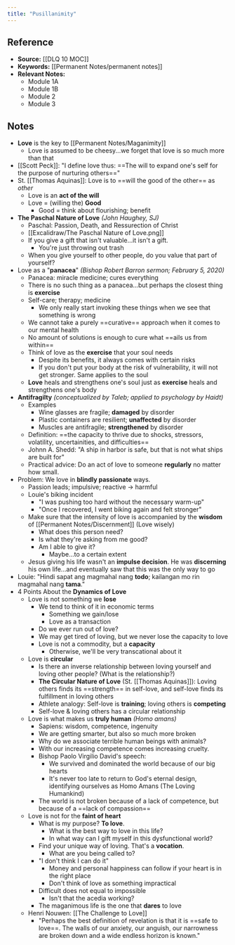 ```yaml
---
title: "Pusillanimity"
---
```

## Reference
- **Source:** [[DLQ 10 MOC]]
- **Keywords:** [[Permanent Notes/permanent notes]]
- **Relevant Notes:**
	- Module 1A
	- Module 1B
	- Module 2
	- Module 3

## Notes
- **Love** is the key to [[Permanent Notes/Maganimity]]
	- Love is assumed to be cheesy...we forget that love is so much more than that
- [[Scott Peck]]: "I define love thus: ==The will to expand one's self for the purpose of nurturing others=="
- St. [[Thomas Aquinas]]: Love is to ==will the good of the other== as *other*
	- Love is an **act of the will**
	- Love = (willing the) **Good**
		- Good = think about flourishing; benefit
- **The Paschal Nature of Love** *(John Haughey, SJ)*
	- Paschal: Passion, Death, and Ressurection of Christ
	 - [[Excalidraw/The Paschal Nature of Love.png]]
	 - If you give a gift that isn't valuable...it isn't a gift.
		 - You're just throwing out trash
	- When you give yourself to other people, do you value that part of yourself?
- Love as a "**panacea**" *(Bishop Robert Barron sermon; February 5, 2020)*
	- Panacea: miracle medicine; cures everything
	- There is no such thing as a panacea...but perhaps the closest thing is **exercise**
	- Self-care; therapy; medicine
		- We only really start invoking these things when we see that something is wrong
	- We cannot take a purely ==curative== approach when it comes to our mental health
	- No amount of solutions is enough to cure what ==ails us from within==
	- Think of love as the **exercise** that your soul needs
		- Despite its benefits, it always comes with certain risks
		- If you don't put your body at the risk of vulnerability, it will not get stronger. Same applies to the soul
	- **Love** heals and strengthens one's soul just as **exercise** heals and strengthens one's body
- **Antifragilty** *(conceptualized by Taleb; applied to psychology by Haidt)*
	- Examples
		- Wine glasses are fragile; **damaged** by disorder
		- Plastic containers are resilient; **unaffected** by disorder
		- Muscles are antifragile; **strengthened** by disorder
	- Definition: ==the capacity to thrive due to shocks, stressors, volatility, uncertainities, and difficulties==
	- Johnn A. Shedd: "A ship in harbor is safe, but that is not what ships are built for"
	- Practical advice: Do an act of love to someone **regularly** no matter how small.
- Problem: We love in **blindly passionate** ways. 
	- Passion leads; impulsive; reactive -> harmful
	- Louie's biking incident
		- "I was pushing too hard without the necessary warm-up"
		- "Once I recovered, I went biking again and felt stronger"
	- Make sure that the intensity of love is accompanied by the **wisdom** of [[Permanent Notes/Discernment]] (Love wisely)
		- What does this person need?
		- Is what they're asking from me good? 
		- Am I able to give it?
			- Maybe...to a certain extent
	- Jesus giving his life wasn't an **impulse decision**. He was **discerning** his own life...and eventually saw that this was the only way to go
- Louie: "Hindi sapat ang magmahal nang **todo**; kailangan mo rin magmahal nang **tama**."
- 4 Points About the **Dynamics of Love**
	- Love is not something we **lose**
		- We tend to think of it in economic terms
			- Something we gain/lose
			- Love as a transaction
		- Do we ever run out of love?
		- We may get tired of loving, but we never lose the capacity to love
		- Love is not a commodity, but a **capacity**
			- Otherwise, we'll be very transcational about it
	- Love is **circular**
		- Is there an inverse relationship between loving yourself and loving other people? (What is the relationship?)
		- **The Circular Nature of Love** (St. [[Thomas Aquinas]]): Loving others finds its ==strength== in self-love, and self-love finds its fulfillment in loving others
		- Athlete analogy: Self-love is **training**; loving others is **competing**
		- Self-love & loving others has a circular relationship
	- Love is what makes us **truly human** *(Homo amans)*
		- Sapiens: wisdom, competence, ingenuity
		- We are getting smarter, but also so much more broken
		- Why do we associate terrible human beings with animals?
		- With our increasing competence comes increasing cruelty.
		- Bishop Paolo Virgilio David's speech:
			- We survived and dominated the world because of our big hearts
			- It's never too late to return to God's eternal design, identifying ourselves as Homo Amans (The Loving Humankind)
		- The world is not broken because of a lack of competence, but because of a ==lack of compassion==
	- Love is not for the **faint of heart**
		- What is my purpose? **To love**. 
			- What is the best way to love in this life?
			- In what way can I gift myself in this dysfunctional world?
		- Find your unique way of loving. That's a **vocation**. 
			- What are you being called to?
		- "I don't think I can do it"
			- Money and personal happiness can follow if your heart is in the right place
			- Don't think of love as something impractical
		- Difficult does not equal to impossible
			- Isn't that the acedia working?
		- The maganimous life is the one that **dares** to love
	- Henri Nouwen: [[The Challenge to Love]]
		- "Perhaps the best definition of revelation is that it is ==safe to love==. The walls of our anxiety, our anguish, our narrowness are broken down and a wide endless horizon is known."

